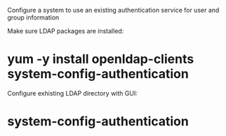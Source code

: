 Configure a system to use an existing authentication service for user and group information

Make sure LDAP packages are installed:
# yum -y install openldap-clients system-config-authentication

Configure exhisting LDAP directory with GUI:

# system-config-authentication
